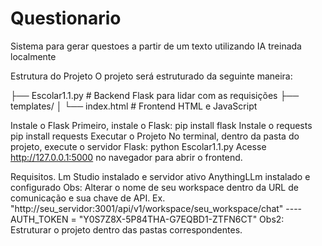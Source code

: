 # Questionario
 Sistema para gerar questoes a partir de um texto utilizando IA treinada localmente 
 
 Estrutura do Projeto O projeto será estruturado da seguinte maneira:

├── Escolar1.1.py # Backend Flask para lidar com as requisições ├── templates/ │ └── index.html # Frontend HTML e JavaScript

Instale o Flask Primeiro, instale o Flask: pip install flask Instale o requests pip install requests
Executar o Projeto No terminal, dentro da pasta do projeto, execute o servidor Flask: python Escolar1.1.py Acesse http://127.0.0.1:5000 no navegador para abrir o frontend.

Requisitos. Lm Studio instalado e servidor ativo AnythingLLm instalado e configurado Obs: Alterar o nome de seu workspace dentro da URL de comunicação e sua chave de API. Ex. "http://seu_servidor:3001/api/v1/workspace/seu_workspace/chat" ---- AUTH_TOKEN = "Y0S7Z8X-5P84THA-G7EQBD1-ZTFN6CT" Obs2: Estruturar o projeto dentro das pastas correspondentes.
